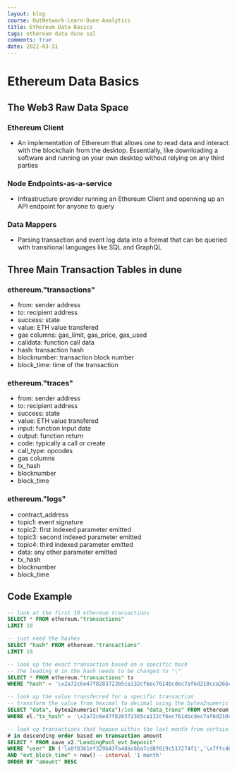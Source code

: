 ```yaml
---
layout: blog
course: OutNetwork-Learn-Dune-Analytics
title: Ethereum Data Basics
tags: ethereum data dune sql
comments: true
date: 2022-03-31
---
```


# Ethereum Data Basics

## The Web3 Raw Data Space

### Ethereum Client
* An implementation of Ethereum that allows one to read data and interact with the blockchain from the desktop. Essentially, like downloading a software and running on your own desktop without relying on any third parties

### Node Endpoints-as-a-service
* Infrastructure provider running an Ethereum Client and openning up an API endpoint for anyone to query

### Data Mappers
* Parsing transaction and event log data into a format that can be queried with transitional languages like SQL and GraphQL

## Three Main Transaction Tables in dune

### ethereum."transactions"
* from: sender address
* to: recipient address
* success: state
* value: ETH value transfered
* gas columns: gas_limit, gas_price, gas_used
* calldata: function call data
* hash: transaction hash
* blocknumber: transaction block number
* block_time: time of the transaction

### ethereum."traces"
* from: sender address
* to: recipient address
* success: state
* value: ETH value transfered
* input: function input data
* output: function return
* code: typically a call or create
* call_type: opcodes
* gas columns
* tx_hash
* blocknumber
* block_time

### ethereum."logs"
* contract_address
* topic1: event signature
* topic2: first indexed parameter emitted
* topic3: second indexed parameter emitted
* topic4: third indexed parameter emitted
* data: any other parameter emitted
* tx_hash
* blocknumber
* block_time

## Code Example
```sql
-- look at the first 10 ethereum transactions
SELECT * FROM ethereum."transactions"
LIMIT 10
```

```sql
-- just need the hashes
SELECT "hash" FROM ethereum."transactions"
LIMIT 10
```

```sql
-- look up the exact transaction based on a specific hash
-- the leading 0 in the hash needs to be changed to "\"
SELECT * FROM ethereum."transactions" tx
WHERE "hash" = '\x2a72c6e47f8283723b5ca132cf6ec7614bcdec7af6d210cca26bcac37ac7fb26'
```

```sql
-- look up the value transferred for a specific transaction
-- transform the value from heximal to decimal using the bytea2numeric function
SELECT "data", bytea2numeric("data")/1e6 as "data_trans" FROM ethereum."logs" el
WHERE el."tx_hash" = '\x2a72c6e47f8283723b5ca132cf6ec7614bcdec7af6d210cca26bcac37ac7fb26'
```

```sql
-- look up transactions that happen within the last month from certain users in aave
# in descending order based on transaction amount
SELECT * FROM aave_v2."LendingPool_evt_Deposit"
WHERE "user" IN ('\x0f8361ef329b43fa48ac66a7cd8f619c517274f1','\x7ffc460cea6f22f598b6e02f1c9b1e197a597b19','\xbce6053b60c5913f4190c95f629f473be0e379aa')
AND "evt_block_time" > now() - interval '1 month'
ORDER BY "amount" DESC
```
